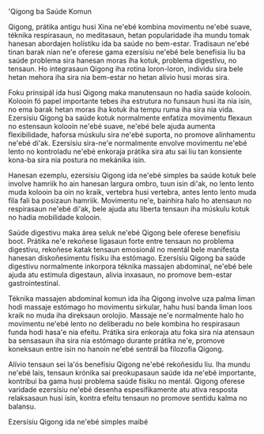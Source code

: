 'Qigong ba Saúde Komun

Qigong, prátika antigu husi Xina ne'ebé kombina movimentu ne'ebé suave, téknika respirasaun, no meditasaun, hetan popularidade iha mundu tomak hanesan abordajen holístiku ida ba saúde no bem-estar. Tradisaun ne'ebé tinan barak nian ne'e oferese gama ezersísiu ne'ebé bele benefisia liu ba saúde problema sira hanesan moras iha kotuk, problema digestivu, no tensaun. Ho integrasaun Qigong iha rotina loron-loron, individu sira bele hetan mehora iha sira nia bem-estar no hetan alívio husi moras sira.

Foku prinsipál ida husi Qigong maka manutensaun no hadia saúde kolooin. Kolooin fó papel importante tebes iha estrutura no funsaun husi ita nia isin, no ema barak hetan moras iha kotuk iha tempu ruma iha sira nia vida. Ezersísiu Qigong ba saúde kotuk normalmente enfatiza movimentu flexaun no estensaun kolooin ne'ebé suave, ne'ebé bele ajuda aumenta flexibilidade, haforsa múskulu sira ne'ebé suporta, no promove alinhamentu ne'ebé di'ak. Ezersísiu sira-ne'e normalmente envolve movimentu ne'ebé lento no kontroladu ne'ebé enkoraja prátika sira atu sai liu tan konsiente kona-ba sira nia postura no mekánika isin.

Hanesan ezemplu, ezersísiu Qigong ida ne'ebé simples ba saúde kotuk bele involve hamriik ho ain hanesan largura ombro, tuun isin di'ak, no lento lento muda kolooin ba oin no kraik, vertebra husi vertebra, antes lento lento muda fila fali ba posizaun hamriik. Movimentu ne'e, bainhira halo ho atensaun no respirasaun ne'ebé di'ak, bele ajuda atu liberta tensaun iha múskulu kotuk no hadia mobilidade kolooin.

Saúde digestivu maka área seluk ne'ebé Qigong bele oferese benefísiu boot. Prátika ne'e rekoñese ligasaun forte entre tensaun no problema digestivu, rekoñese katak tensaun emosionál no mentál bele manifesta hanesan diskoñesimentu físiku iha estómago. Ezersísiu Qigong ba saúde digestivu normalmente inkorpora téknika massajen abdominal, ne'ebé bele ajuda atu estimula digestaun, alivia inxasaun, no promove bem-estar gastrointestinal.

Téknika massajen abdominal komun ida iha Qigong involve uza palma liman hodi massaje estómago ho movimentu sirkular, hahu husi banda liman loos kraik no muda iha direksaun orolojio. Massaje ne'e normalmente halo ho movimentu ne'ebé lento no deliberadu no bele kombina ho respirasaun funda hodi hasa'e nia efeitu. Prátika sira enkoraja atu foka sira nia atensaun ba sensasaun iha sira nia estómago durante prátika ne'e, promove koneksaun entre isin no hanoin ne'ebé sentrál ba filozofia Qigong.

Alívio tensaun sei la'ós benefísiu Qigong ne'ebé rekoñesidu liu. Iha mundu ne'ebé lais, tensaun krónika sai preokupasaun saúde ida ne'ebé importante, kontribui ba gama husi problema saúde físiku no mentál. Qigong oferese varidade ezersísiu ne'ebé desenha espesifikamente atu ativa resposta relaksasaun husi isin, kontra efeitu tensaun no promove sentidu kalma no balansu.

Ezersísiu Qigong ida ne'ebé simples maibé